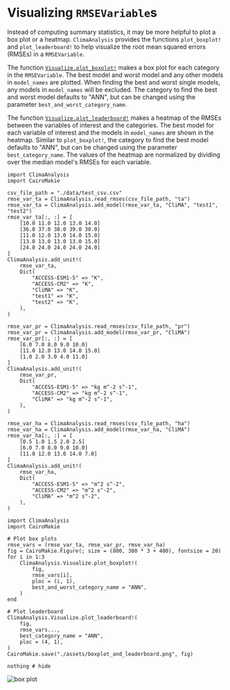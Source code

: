 # Visualizing `RMSEVariable`s

Instead of computing summary statistics, it may be more helpful to plot a box plot or a
heatmap. `ClimaAnalysis` provides the functions `plot_boxplot!` and `plot_leaderboard!`
to help visualize the root mean squared errors (RMSEs) in a `RMSEVariable`.

The function [`Visualize.plot_boxplot!`](@ref) makes a box plot for each category in the
`RMSEVariable`. The best model and worst model and any other models in `model_names` are
plotted. When finding the best and worst single models, any models in `model_names` will be
excluded. The category to find the best and worst model defaults to "ANN", but can be
changed using the parameter `best_and_worst_category_name`.

The function [`Visualize.plot_leaderboard!`](@ref) makes a heatmap of the
RMSEs between the variables of interest and the categories. The best model for each variable
of interest and the models in `model_names` are shown in the heatmap. Similar to
`plot_boxplot!`, the category to find the best model defaults to "ANN", but can be changed
using the parameter `best_category_name`. The values of the heatmap are normalized by
dividing over the median model's RMSEs for each variable.

```@setup plotting
import ClimaAnalysis
import CairoMakie

csv_file_path = "./data/test_csv.csv"
rmse_var_ta = ClimaAnalysis.read_rmses(csv_file_path, "ta")
rmse_var_ta = ClimaAnalysis.add_model(rmse_var_ta, "CliMA", "test1", "test2")
rmse_var_ta[:, :] = [
    [10.0 11.0 12.0 13.0 14.0]
    [36.0 37.0 38.0 39.0 30.0]
    [11.0 12.0 13.0 14.0 15.0]
    [13.0 13.0 13.0 13.0 15.0]
    [24.0 24.0 24.0 24.0 24.0]
]
ClimaAnalysis.add_unit!(
    rmse_var_ta,
    Dict(
        "ACCESS-ESM1-5" => "K",
        "ACCESS-CM2" => "K",
        "CliMA" => "K",
        "test1" => "K",
        "test2" => "K",
    ),
)

rmse_var_pr = ClimaAnalysis.read_rmses(csv_file_path, "pr")
rmse_var_pr = ClimaAnalysis.add_model(rmse_var_pr, "CliMA")
rmse_var_pr[:, :] = [
    [6.0 7.0 8.0 9.0 10.0]
    [11.0 12.0 13.0 14.0 15.0]
    [1.0 2.0 3.0 4.0 11.0]
]
ClimaAnalysis.add_unit!(
    rmse_var_pr,
    Dict(
        "ACCESS-ESM1-5" => "kg m^-2 s^-1",
        "ACCESS-CM2" => "kg m^-2 s^-1",
        "CliMA" => "kg m^-2 s^-1",
    ),
)

rmse_var_ha = ClimaAnalysis.read_rmses(csv_file_path, "ha")
rmse_var_ha = ClimaAnalysis.add_model(rmse_var_ha, "CliMA")
rmse_var_ha[:, :] = [
    [0.5 1.0 1.5 2.0 2.5]
    [6.0 7.0 8.0 9.0 10.0]
    [11.0 12.0 13.0 14.0 7.0]
]
ClimaAnalysis.add_unit!(
    rmse_var_ha,
    Dict(
        "ACCESS-ESM1-5" => "m^2 s^-2",
        "ACCESS-CM2" => "m^2 s^-2",
        "CliMA" => "m^2 s^-2",
    ),
)
```

```@example plotting
import ClimaAnalysis
import CairoMakie

# Plot box plots
rmse_vars = (rmse_var_ta, rmse_var_pr, rmse_var_ha)
fig = CairoMakie.Figure(; size = (800, 300 * 3 + 400), fontsize = 20)
for i in 1:3
    ClimaAnalysis.Visualize.plot_boxplot!(
        fig,
        rmse_vars[i],
        ploc = (i, 1),
        best_and_worst_category_name = "ANN",
    )
end

# Plot leaderboard
ClimaAnalysis.Visualize.plot_leaderboard!(
    fig,
    rmse_vars...,
    best_category_name = "ANN",
    ploc = (4, 1),
)
CairoMakie.save("./assets/boxplot_and_leaderboard.png", fig)

nothing # hide
```

![box plot](./assets/boxplot_and_leaderboard.png)
